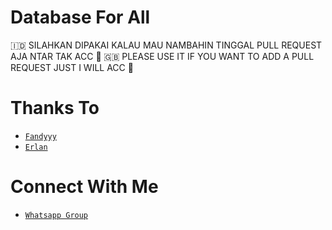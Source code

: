 # Database For All
🇮🇩 SILAHKAN DIPAKAI KALAU MAU NAMBAHIN TINGGAL PULL REQUEST AJA NTAR TAK ACC 🐧
🇬🇧 PLEASE USE IT IF YOU WANT TO ADD A PULL REQUEST JUST I WILL ACC 🐧

# Thanks To
* [`Fandyyy`](https://github.com/NzrlAfndi)
* [`Erlan`](https://github.com/ERLANRAHMAT)

# Connect With Me
* [`Whatsapp Group`](https://chat.whatsapp.com/CSqakw6x2wRIOWTPL5a6a9)

